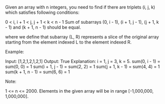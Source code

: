 
Given an array with n integers, you need to find if there are triplets  (i, j, k) which satisfies following conditions:

 0 < i, i + 1 < j, j + 1 < k < n - 1 
 Sum of subarrays (0, i - 1), (i + 1, j - 1), (j + 1, k - 1) and (k + 1, n - 1) should be equal. 

where we define that subarray (L, R) represents a slice of the original array starting from the element indexed L to the element indexed R.


Example:

Input: [1,2,1,2,1,2,1]
Output: True
Explanation:
i = 1, j = 3, k = 5. 
sum(0, i - 1) = sum(0, 0) = 1
sum(i + 1, j - 1) = sum(2, 2) = 1
sum(j + 1, k - 1) = sum(4, 4) = 1
sum(k + 1, n - 1) = sum(6, 6) = 1



Note:

 1 <= n <= 2000. 
 Elements in the given array will be in range [-1,000,000, 1,000,000]. 
